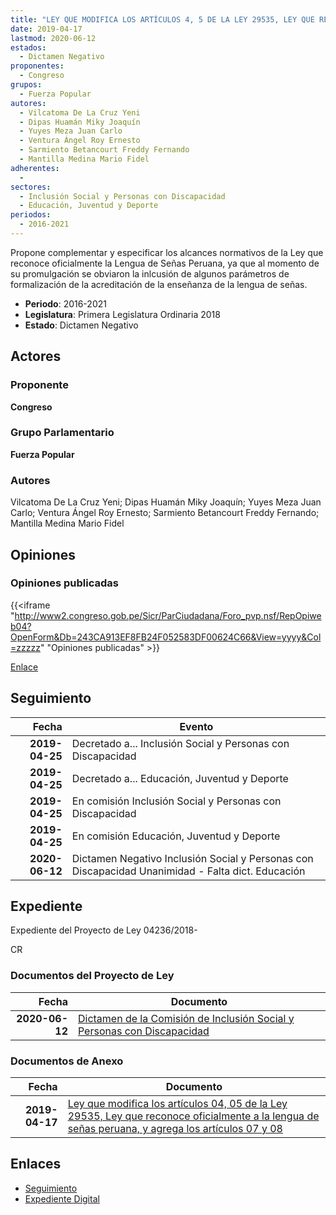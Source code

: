 ```yaml
---
title: "LEY QUE MODIFICA LOS ARTÍCULOS 4, 5 DE LA LEY 29535, LEY QUE RECONOCE OFICIALMENTE A LA LENGUA DE SEÑAS PERUANA, Y AGREGA LOS ARTÍCULOS 7 Y 8"
date: 2019-04-17
lastmod: 2020-06-12
estados: 
  - Dictamen Negativo
proponentes: 
  - Congreso
grupos: 
  - Fuerza Popular
autores: 
  - Vilcatoma De La Cruz Yeni
  - Dipas Huamán Miky Joaquín
  - Yuyes Meza Juan Carlo
  - Ventura Ángel Roy Ernesto
  - Sarmiento Betancourt Freddy Fernando
  - Mantilla Medina Mario Fidel
adherentes: 
  - 
sectores: 
  - Inclusión Social y Personas con Discapacidad
  - Educación, Juventud y Deporte
periodos: 
  - 2016-2021
---
```


Propone complementar y especificar los alcances normativos de la Ley que reconoce oficialmente la Lengua de Señas Peruana, ya que al momento de su promulgación se obviaron la inlcusión de algunos parámetros de formalización de la acreditación de la enseñanza de la lengua de señas.

- **Periodo**: 2016-2021
- **Legislatura**: Primera Legislatura Ordinaria 2018
- **Estado**: Dictamen Negativo

## Actores

### Proponente

**Congreso**

### Grupo Parlamentario

**Fuerza Popular**

### Autores

Vilcatoma De La Cruz Yeni; Dipas Huamán Miky Joaquín; Yuyes Meza Juan Carlo; Ventura Ángel Roy Ernesto; Sarmiento Betancourt Freddy Fernando; Mantilla Medina Mario Fidel


## Opiniones

### Opiniones publicadas

{{<iframe "http://www2.congreso.gob.pe/Sicr/ParCiudadana/Foro_pvp.nsf/RepOpiweb04?OpenForm&Db=243CA913EF8FB24F052583DF00624C66&View=yyyy&Col=zzzzz" "Opiniones publicadas" >}}

[Enlace](http://www2.congreso.gob.pe/Sicr/ParCiudadana/Foro_pvp.nsf/RepOpiweb04?OpenForm&Db=243CA913EF8FB24F052583DF00624C66&View=yyyy&Col=zzzzz)

## Seguimiento

| Fecha | Evento |
|------:|--------|
| **2019-04-25** | Decretado a... Inclusión Social y Personas con Discapacidad|
| **2019-04-25** | Decretado a... Educación, Juventud y Deporte|
| **2019-04-25** | En comisión Inclusión Social y Personas con Discapacidad|
| **2019-04-25** | En comisión Educación, Juventud y Deporte|
| **2020-06-12** | Dictamen Negativo Inclusión Social y Personas con Discapacidad Unanimidad - Falta dict. Educación|


## Expediente

Expediente del Proyecto de Ley 04236/2018-

CR


### Documentos del Proyecto de Ley

| Fecha | Documento |
|------:|--------|
| **2020-06-12** | [Dictamen de la Comisión de Inclusión Social y Personas con Discapacidad](http://www.leyes.congreso.gob.pe/Documentos/2016_2021/Dictamenes/Proyectos_de_Ley/04236DC13MAY20200612.pdf) |

### Documentos de Anexo

| Fecha | Documento |
|------:|--------|
| **2019-04-17** | [Ley que modifica los artículos 04, 05 de la Ley 29535, Ley que reconoce oficialmente a la lengua de señas peruana, y agrega los artículos 07 y 08](http://www.leyes.congreso.gob.pe/Documentos/2016_2021/Proyectos_de_Ley_y_de_Resoluciones_Legislativas/PL0423620190417..pdf) |

## Enlaces 

- [Seguimiento](http://www2.congreso.gob.pehttp://www2.congreso.gob.pe/Sicr/TraDocEstProc/CLProLey2016.nsf/f7fff46988ca05b1052578e100829cc7/4ccd0e518c0ea6d8052583df0080f543?OpenDocument)
- [Expediente Digital](http://www2.congreso.gob.pehttp://www2.congreso.gob.pe/Sicr/TraDocEstProc/CLProLey2016.nsf/f7fff46988ca05b1052578e100829cc7/4ccd0e518c0ea6d8052583df0080f543?OpenDocument&Click=05257FB7005EB655.eb71d0cf91d8294e05256cdf006b5706/$Body/0.1C6C)
